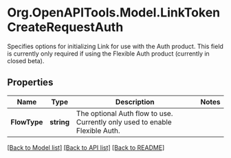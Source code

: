 # Org.OpenAPITools.Model.LinkTokenCreateRequestAuth
Specifies options for initializing Link for use with the Auth product. This field is currently only required if using the Flexible Auth product (currently in closed beta).

## Properties

Name | Type | Description | Notes
------------ | ------------- | ------------- | -------------
**FlowType** | **string** | The optional Auth flow to use. Currently only used to enable Flexible Auth. | 

[[Back to Model list]](../README.md#documentation-for-models) [[Back to API list]](../README.md#documentation-for-api-endpoints) [[Back to README]](../README.md)

